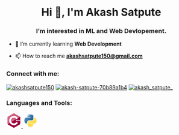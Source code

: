 <h1 align="center">Hi 👋, I'm Akash Satpute</h1>
<h3 align="center">I’m interested in ML and Web Devlopement.</h3>

- 🌱 I’m currently learning **Web Development**

- 📫 How to reach me **akashsatpute150@gmail.com**

<h3 align="left">Connect with me:</h3>
<p align="left">
<a href="https://twitter.com/akashsatpute150" target="blank"><img align="center" src="https://raw.githubusercontent.com/rahuldkjain/github-profile-readme-generator/master/src/images/icons/Social/twitter.svg" alt="akashsatpute150" height="30" width="40" /></a>
<a href="https://linkedin.com/in/akash-satpute-70b89a1b4" target="blank"><img align="center" src="https://raw.githubusercontent.com/rahuldkjain/github-profile-readme-generator/master/src/images/icons/Social/linked-in-alt.svg" alt="akash-satpute-70b89a1b4" height="30" width="40" /></a>
<a href="https://instagram.com/akash_satpute_" target="blank"><img align="center" src="https://raw.githubusercontent.com/rahuldkjain/github-profile-readme-generator/master/src/images/icons/Social/instagram.svg" alt="akash_satpute_" height="30" width="40" /></a>
</p>

<h3 align="left">Languages and Tools:</h3>
<p align="left"> <a href="https://www.w3schools.com/cpp/" target="_blank"> <img src="https://raw.githubusercontent.com/devicons/devicon/master/icons/cplusplus/cplusplus-original.svg" alt="cplusplus" width="40" height="40"/> </a> <a href="https://www.python.org" target="_blank"> <img src="https://raw.githubusercontent.com/devicons/devicon/master/icons/python/python-original.svg" alt="python" width="40" height="40"/> </a> </p>


